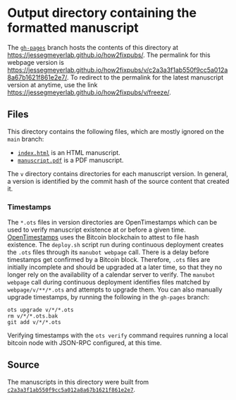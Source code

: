 # Output directory containing the formatted manuscript

The [`gh-pages`](https://github.com/jessegmeyerlab/how2fixpubs/tree/gh-pages) branch hosts the contents of this directory at <https://jessegmeyerlab.github.io/how2fixpubs/>.
The permalink for this webpage version is <https://jessegmeyerlab.github.io/how2fixpubs/v/c2a3a3f1ab550f9cc5a012a8a67b1621f861e2e7/>.
To redirect to the permalink for the latest manuscript version at anytime, use the link <https://jessegmeyerlab.github.io/how2fixpubs/v/freeze/>.

## Files

This directory contains the following files, which are mostly ignored on the `main` branch:

+ [`index.html`](index.html) is an HTML manuscript.
+ [`manuscript.pdf`](manuscript.pdf) is a PDF manuscript.

The `v` directory contains directories for each manuscript version.
In general, a version is identified by the commit hash of the source content that created it.

### Timestamps

The `*.ots` files in version directories are OpenTimestamps which can be used to verify manuscript existence at or before a given time.
[OpenTimestamps](https://opentimestamps.org/) uses the Bitcoin blockchain to attest to file hash existence.
The `deploy.sh` script run during continuous deployment creates the `.ots` files through its `manubot webpage` call.
There is a delay before timestamps get confirmed by a Bitcoin block.
Therefore, `.ots` files are initially incomplete and should be upgraded at a later time, so that they no longer rely on the availability of a calendar server to verify.
The `manubot webpage` call during continuous deployment identifies files matched by `webpage/v/**/*.ots` and attempts to upgrade them.
You can also manually upgrade timestamps, by running the following in the `gh-pages` branch:

```shell
ots upgrade v/*/*.ots
rm v/*/*.ots.bak
git add v/*/*.ots
```

Verifying timestamps with the `ots verify` command requires running a local bitcoin node with JSON-RPC configured, at this time.

## Source

The manuscripts in this directory were built from
[`c2a3a3f1ab550f9cc5a012a8a67b1621f861e2e7`](https://github.com/jessegmeyerlab/how2fixpubs/commit/c2a3a3f1ab550f9cc5a012a8a67b1621f861e2e7).
